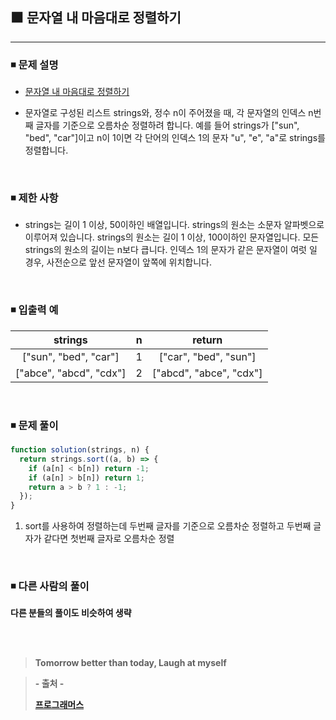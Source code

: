 ## ⬛ 문자열 내 마음대로 정렬하기

---

### ◾ 문제 설명

- [문자열 내 마음대로 정렬하기](https://programmers.co.kr/learn/courses/30/lessons/12915)

- 문자열로 구성된 리스트 strings와, 정수 n이 주어졌을 때, 각 문자열의 인덱스 n번째 글자를 기준으로 오름차순 정렬하려 합니다. 예를 들어 strings가 ["sun", "bed", "car"]이고 n이 1이면 각 단어의 인덱스 1의 문자 "u", "e", "a"로 strings를 정렬합니다.

<br>

### ◾ 제한 사항

- strings는 길이 1 이상, 50이하인 배열입니다.
  strings의 원소는 소문자 알파벳으로 이루어져 있습니다.
  strings의 원소는 길이 1 이상, 100이하인 문자열입니다.
  모든 strings의 원소의 길이는 n보다 큽니다.
  인덱스 1의 문자가 같은 문자열이 여럿 일 경우, 사전순으로 앞선 문자열이 앞쪽에 위치합니다.

<br>

### ◾ 입출력 예

|         strings         |  n  |         return          |
| :---------------------: | :-: | :---------------------: |
|  ["sun", "bed", "car"]  |  1  |  ["car", "bed", "sun"]  |
| ["abce", "abcd", "cdx"] |  2  | ["abcd", "abce", "cdx"] |

<br>

### ◾ 문제 풀이

```javascript
function solution(strings, n) {
  return strings.sort((a, b) => {
    if (a[n] < b[n]) return -1;
    if (a[n] > b[n]) return 1;
    return a > b ? 1 : -1;
  });
}
```

1. sort를 사용하여 정렬하는데 두번째 글자를 기준으로 오름차순 정렬하고 두번째 글자가 같다면 첫번째 글자로 오름차순 정렬

<br>

### ◾ 다른 사람의 풀이

**다른 분들의 풀이도 비슷하여 생략**

<br><br>

> **Tomorrow better than today, Laugh at myself**

> **- 출처 -**
>
> **[프로그래머스](https://programmers.co.kr/learn/challenges)**
